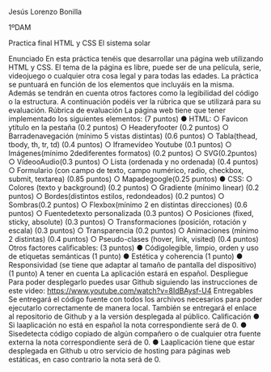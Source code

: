 Jesús Lorenzo Bonilla

1ºDAM

Practica final HTML y CSS
 El sistema solar

Enunciado
 En esta práctica tenéis que desarrollar una página web utilizando HTML y CSS. El tema de la página es libre, puede ser de una película, serie, videojuego o cualquier otra cosa legal y para todas las edades.
 La práctica se puntuará en función de los elementos que incluyáis en la misma. Además se tendrán en cuenta otros factores como la legibilidad del código o la estructura. A continuación podéis ver la rúbrica que se utilizará para su evaluación.
Rúbrica de evaluación
 La página web tiene que tener implementado los siguientes elementos: (7 puntos)
 ● HTML:
  ○ Favicon ytítulo en la pestaña (0.2 puntos)
  ○ Headeryfooter (0.2 puntos)
  ○ Barradenavegación (mínimo 5 vistas distintas) (0.6 puntos)
  ○ Tabla(thead, tbody, th, tr, td) (0.4 puntos)
  ○ Iframevídeo Youtube (0.1 puntos)
  ○ Imágenes(mínimo 2dediferentes formatos) (0.2 puntos)
  ○ SVG(0.2puntos)
  ○ VídeooAudio(0.3 puntos)
  ○ Lista (ordenada y no ordenada) (0.4 puntos)
  ○ Formulario (con campo de texto, campo numérico, radio, checkbox, submit, textarea) (0.85 puntos)
  ○ Mapadegoogle(0.25 puntos)
 ● CSS:
  ○ Colores (texto y background) (0.2 puntos)
  ○ Gradiente (mínimo linear) (0.2 puntos)
  ○ Bordes(distintos estilos, redondeados) (0.2 puntos)
  ○ Sombras(0.2 puntos)
  ○ Flexbox(mínimo 2 en distintas direcciones) (0.6 puntos)
  ○ Fuentedetexto personalizada (0.3 puntos)
  ○ Posiciones (fixed, sticky, absolute) (0.3 puntos)
  ○ Transformaciones (posición, rotación y escala) (0.3 puntos)
  ○ Transparencia (0.2 puntos)
  ○ Animaciones (mínimo 2 distintas) (0.4 puntos)
  ○ Pseudo-clases (hover, link, visited) (0.4 puntos)
Otros factores calificables: (3 puntos)
 ● Códigolegible, limpio, orden y uso de etiquetas semánticas (1 punto)
 ● Estética y coherencia (1 punto)
 ● Responsividad (se tiene que adaptar al tamaño de pantalla del dispositivo) (1 punto)
A tener en cuenta
 La aplicación estará en español.
Despliegue
 Para poder desplegarlo puedes usar Github siguiendo las instrucciones de este video: https://www.youtube.com/watch?v=8IdBAysf-U4
Entregables
 Se entregará el código fuente con todos los archivos necesarios para poder ejecutarlo correctamente de manera local. También se entregará el enlace al repositorio de Github y a la versión desplegada al público.
Calificación
 ● Si laaplicación no está en español la nota correspondiente será de 0.
 ● Sisedetecta código copiado de algún compañero o de cualquier otra fuente externa la nota correspondiente será de 0.
 ● Laaplicación tiene que estar desplegada en Github u otro servicio de hosting para páginas web estáticas, en caso contrario la nota será de 0.
